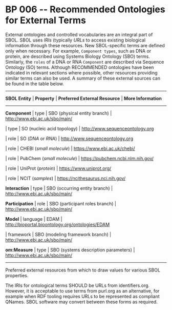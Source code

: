 # BP 006 -- Recommended Ontologies for External Terms

External ontologies and controlled vocabularies are an integral part of SBOL. SBOL uses *IRIs* (typically *URLs* to access existing biological information through these resources.
New SBOL-specific terms are defined only when necessary.
For example, `Component types`, such as DNA or protein, are described using Systems Biology Ontology (SBO) terms. Similarly, the `roles` of a DNA or RNA `Component` are described via Sequence Ontology (SO) terms. Although RECOMMENDED ontologies have been indicated in relevant sections where possible, other resources providing similar terms can also be used. A summary of these external sources can be found in the table below.

***
**SBOL Entity** | **Property** | **Preferred External Resource** |
**More Information**  
***
**Component** | type | SBO (physical entity branch) | http://www.ebi.ac.uk/sbo/main/  

| type | SO (nucleic acid topology) | http://www.sequenceontology.org  

| role | SO (*DNA* or *RNA*) | http://www.sequenceontology.org     

| role | CHEBI (*small molecule*) | https://www.ebi.ac.uk/chebi/     

| role | PubChem (*small molecule*) | https://pubchem.ncbi.nlm.nih.gov/   

| role | UniProt (*protein*) | https://www.uniprot.org/       

| role | NCIT (*samples*) | https://ncithesaurus.nci.nih.gov/       

**Interaction** | type | SBO (occurring entity branch) | http://www.ebi.ac.uk/sbo/main/

**Participation** | role | SBO (participant roles branch) | http://www.ebi.ac.uk/sbo/main/  

**Model** | language | EDAM | http://bioportal.bioontology.org/ontologies/EDAM       

| framework | SBO (modeling framework branch) | http://www.ebi.ac.uk/sbo/main/  

**om:Measure** | type | SBO (systems description parameters) | http://www.ebi.ac.uk/sbo/main/
***
Preferred external resources from which to draw values for various SBOL properties.


The IRIs for ontological terms SHOULD be URLs from identifiers.org.  However, it is acceptable to use terms from purl.org as an alternative, for example when RDF tooling requires URLs to be represented as compliant QNames.  SBOL software may convert between these forms as required.
